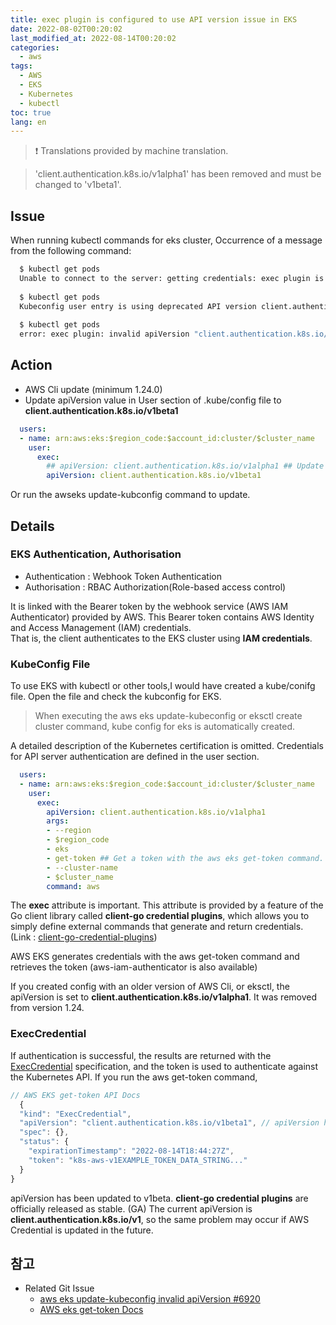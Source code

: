 ```yaml
---
title: exec plugin is configured to use API version issue in EKS
date: 2022-08-02T00:20:02
last_modified_at: 2022-08-14T00:20:02
categories:
  - aws
tags:
  - AWS
  - EKS
  - Kubernetes
  - kubectl
toc: true  
lang: en
---
```

> ❗ Translations provided by machine translation.  

> 'client.authentication.k8s.io/v1alpha1' has been removed and must be changed to 'v1beta1'.

## Issue
When running kubectl commands for eks cluster, Occurrence of a message from the following command:

``` bash
  $ kubectl get pods
  Unable to connect to the server: getting credentials: exec plugin is configured to use API version client.authentication.k8s.io/v1beta1, plugin returned version client.authentication.k8s.io/v1alpha1
  
  $ kubectl get pods
  Kubeconfig user entry is using deprecated API version client.authentication.k8s.io/v1alpha1. Run 'aws eks update-kubeconfig' to update.
  
  $ kubectl get pods
  error: exec plugin: invalid apiVersion "client.authentication.k8s.io/v1alpha1"
```


## Action
- AWS Cli update (minimum 1.24.0)
- Update apiVersion value in User section of .kube/config file to **client.authentication.k8s.io/v1beta1**  

``` yaml
  users:
  - name: arn:aws:eks:$region_code:$account_id:cluster/$cluster_name
    user:
      exec:
        ## apiVersion: client.authentication.k8s.io/v1alpha1 ## Update to v1beta1
        apiVersion: client.authentication.k8s.io/v1beta1
```  
Or run the awseks update-kubconfig command to update.


## Details
### EKS Authentication, Authorisation
  - Authentication : Webhook Token Authentication
  - Authorisation : RBAC Authorization(Role-based access control)  

It is linked with the Bearer token by the webhook service (AWS IAM Authenticator) provided by AWS. This Bearer token contains AWS Identity and Access Management (IAM) credentials.  
That is, the client authenticates to the EKS cluster using **IAM credentials**.

### KubeConfig File ###  
To use EKS with kubectl or other tools,I would have created a kube/conifg file. Open the file and check the kubconfig for EKS.

> When executing the aws eks update-kubeconfig or eksctl create cluster command, kube config for eks is automatically created.

A detailed description of the Kubernetes certification is omitted. Credentials for API server authentication are defined in the user section.
``` yaml
  users:
  - name: arn:aws:eks:$region_code:$account_id:cluster/$cluster_name
    user:
      exec:
        apiVersion: client.authentication.k8s.io/v1alpha1 
        args:
        - --region
        - $region_code
        - eks
        - get-token ## Get a token with the aws eks get-token command.
        - --cluster-name
        - $cluster_name
        command: aws
```  
The **exec** attribute is important. This attribute is provided by a feature of the Go client library called **client-go credential plugins**, which allows you to simply define external commands that generate and return credentials. (Link : [client-go-credential-plugins](https://kubernetes.io/docs/reference/access-authn-authz/authentication/#client-go-credential-plugins))  

AWS EKS generates credentials with the aws get-token command and retrieves the token (aws-iam-authenticator is also available)

If you created config with an older version of AWS Cli, or eksctl, the apiVersion is set to **client.authentication.k8s.io/v1alpha1**. It was removed from version 1.24.  
 
### ExecCredential ###  
If authentication is successful, the results are returned with the [ExecCredential](https://kubernetes.io/docs/reference/config-api/client-authentication.v1beta1/#client-authentication-k8s-io-v1beta1-ExecCredential) specification, and the token is used to authenticate against the Kubernetes API. If you run the aws get-token command,

``` javascript
// AWS EKS get-token API Docs
  {
  "kind": "ExecCredential",
  "apiVersion": "client.authentication.k8s.io/v1beta1", // apiVersion has been updated.
  "spec": {},
  "status": {
    "expirationTimestamp": "2022-08-14T18:44:27Z",
    "token": "k8s-aws-v1EXAMPLE_TOKEN_DATA_STRING..."
  }
}
```  
apiVersion has been updated to v1beta. **client-go credential plugins** are officially released as stable. (GA)
The current apiVersion is **client.authentication.k8s.io/v1**, so the same problem may occur if AWS Credential is updated in the future.


## 참고

- Related Git Issue
  - [aws eks update-kubeconfig invalid apiVersion #6920](https://github.com/aws/aws-cli/issues/6920)
  - [AWS eks get-token Docs](https://docs.aws.amazon.com/cli/latest/reference/eks/get-token.html#options)

